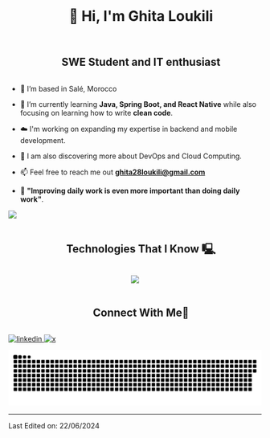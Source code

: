 <!--h1 without bottom border-->
<div id="user-content-toc">
  <ul align="center">
    <summary><h1 style="display: inline-block">👋 Hi, I'm Ghita Loukili</h1></summary>
  </ul>
</div>

<!--h2 without bottom border-->
<div id="user-content-toc">
  <ul align="center">
    <summary><h2 style="display: inline-block">SWE Student and IT enthusiast</h2></summary>
  </ul>
</div>

<!--profile visit count-->
<!-- <div align="center"> -->
<!-- <a href="https://visitcount.itsvg.in"> -->
<!--   <img src="https://visitcount.itsvg.in/api?id=GhitaSensei&label=Profile%20Views&color=6&icon=3&pretty=true" /> -->
<!-- </a> -->
<!-- </div> -->

<!--Intro start-->
- 📍 I’m based in Salé, Morocco

- 🌱 I’m currently learning **Java, Spring Boot, and React Native** while also focusing on learning how to write **clean code**.

- ☁️ I'm working on expanding my expertise in backend and mobile development.

- 🧐 I am also discovering more about DevOps and Cloud Computing.

- 📫 Feel free to reach me out **ghita28loukili@gmail.com**

- 💭 **"Improving daily work is even more important than doing daily work"**.
<!--Intro end-->

![](https://pixel-profile-ui.vercel.app/api/github-stats?username=RitaSensei&screen_effect=true&include_all_commits=true&pixelate_avatar=false&background=linear-gradient%28320deg%2C+%230eaf9bFF+14%25%2C+%23f9c22bFF+100%25%29&color=%23323353FF)

<!--- stats & Trophy (start) -->
<!--<p align="center">
  
<table align="center">
<tr border="none">
<td width="50%" align="center">

  <a href="https://awesome-github-stats.azurewebsites.net/index.html??cardType=github&theme=midnight-purple&preferLogin=true">
    <img  alt="GhitaLoukili's GitHub Stats" src="https://awesome-github-stats.azurewebsites.net/user-stats/GhitaLoukili?cardType=github&theme=midnight-purple&preferLogin=true" />
  </a>
  <br></br>
  <a href="https://git.io/streak-stats"><img src="https://github-readme-streak-stats.herokuapp.com?user=GhitaLoukili&theme=midnight-purple" alt="GitHub Streak" /></a> 
</td>

<td width="50%" align="center">
  <img  align="center"  src="https://github-readme-stats.anuraghazra1.vercel.app/api/top-langs/?username=GhitaLoukili&theme=midnight-purple&hide_border=false&no-bg=true&no-frame=true&langs_count=10"/>
  </td>
</tr>
</table>-->

<!--- trophy (start) -->
<!--<div align=center>
  <a href="https://github.com/ryo-ma/github-profile-trophy" title="Go to Source">
      <img align="center" width=84% src="https://github-profile-trophy.vercel.app/?username=GhitaLoukili&theme=dracula&row=1&column=6&margin-h=15&margin-w=5&no-bg=true" alt="TROPHY" />
    </a>
</div>

</p>-->    



<!--h1 without bottom border-->
<div id="user-content-toc">
  <ul align="center">
    <summary><h2 style="display: inline-block">Technologies That I Know 🖳</h2></summary>
  </ul>
</div>
<!--tech stack icons-->
<p align="center">
  <a href="https://skillicons.dev">
    <img src="https://skillicons.dev/icons?i=c,java,py,js,ts,css,html,linux,mongodb,mysql,postgresql,supabase,firebase,nodejs,react,astro,tailwind,angular,spring,androidstudio,cypress,postman,latex,git,gitlab,githubactions,docker" />
  </a>
</p>

<!-- Connect with me -->
<!--h2 without bottom border-->
<div id="user-content-toc">
  <ul align="center">
    <summary><h2 style="display: inline-block">Connect With Me🤝</h2></summary>
  </ul>
</div>
<!--icons and links-->
<div align="center" style="display: inline-block; align-items: center; flex-direction: row; justify-content: center; gap: 30px;">
  <a href="https://www.linkedin.com/in/ghita-loukili-46405924a/" target="blank">
    <img src="https://skillicons.dev/icons?i=linkedin" alt="linkedin" />
  </a>
  <a href="https://twitter.com/GhitaSensei" target="blank">
    <img src="https://upload.wikimedia.org/wikipedia/commons/5/57/X_logo_2023_%28white%29.png" alt="x" height="45" width="45" />
  </a>
</div>

<!--- snake -->
![Snake animation](https://raw.githubusercontent.com/RitaSensei/GhitaLoukili/output/github-contribution-grid-snake-dark.svg)

----------------------------------------------------------------------

Last Edited on: 22/06/2024
